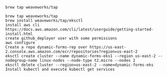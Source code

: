     brew tap weaveworks/tap

    brew tap weaveworks/tap
    brew install weaveworks/tap/eksctl
    install aws cli https://docs.aws.amazon.com/cli/latest/userguide/getting-started-install.html
    create github_deployer user with some permissions
    aws configure
    Create a repo dynamic-forms-rep over https://us-east-2.console.aws.amazon.com/ecr/repositories?region=us-east-2
    eksctl create cluster --name dynamic-forms-eks1 --region us-east-2 --nodegroup-name linux-nodes --node-type t2.micro --nodes 2
    eksctl delete cluster --region=us-east-2 --name=dynamic-forms-eks
    Install kubectl and execute kubectl get services
